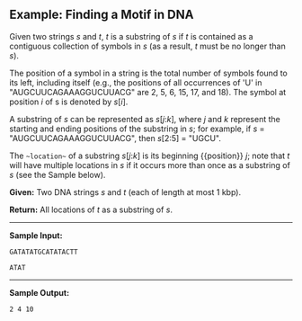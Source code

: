 ## Example: Finding a Motif in DNA

Given two strings _s_ and _t_, _t_ is a substring of _s_ if _t_ is contained
as a contiguous collection of symbols in _s_ (as a result, _t_ must be
no longer than _s_).

The position of a symbol in a string is the total number of symbols found
to its left, including itself (e.g., the positions of all occurrences
of 'U' in "AUGCUUCAGAAAGGUCUUACG" are 2, 5, 6, 15, 17, and 18). The symbol
at position _i_ of s is denoted by _s_[_i_].

A substring of _s_ can be represented as _s_[_j_:_k_], where _j_ and _k_
represent the starting and ending positions of the substring in _s_;
for example, if _s_ = "AUGCUUCAGAAAGGUCUUACG", then _s_[2:5] = "UGCU".

The ``~location~`` of a substring _s_[_j_:_k_] is its beginning {{position}} _j_;
note that _t_ will have multiple locations in _s_ if it occurs more
than once as a substring of _s_ (see the Sample below).

**Given:** Two DNA strings _s_ and _t_ (each of length at most 1 kbp).

**Return:** All locations of _t_ as a substring of _s_.

___

**Sample Input:**

`GATATATGCATATACTT`

`ATAT`

___

**Sample Output:**

`2 4 10`
